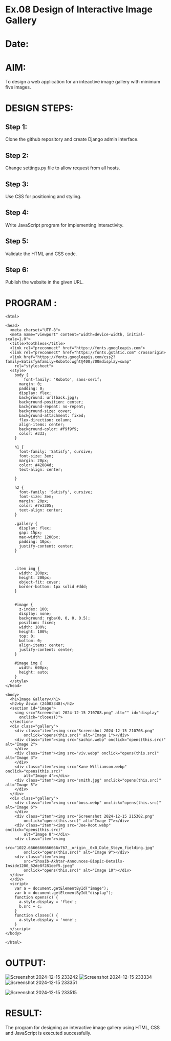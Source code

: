 # Ex.08 Design of Interactive Image Gallery
# Date:
# AIM:
To design a web application for an inteactive image gallery with minimum five images.

# DESIGN STEPS:
## Step 1:
Clone the github repository and create Django admin interface.

## Step 2:
Change settings.py file to allow request from all hosts.

## Step 3:
Use CSS for positioning and styling.

## Step 4:
Write JavaScript program for implementing interactivity.

## Step 5:
Validate the HTML and CSS code.

## Step 6:
Publish the website in the given URL.

# PROGRAM :
```
<html>

<head>
  <meta charset="UTF-8">
  <meta name="viewport" content="width=device-width, initial-scale=1.0">
  <title>Toothless</title>
  <link rel="preconnect" href="https://fonts.googleapis.com">
  <link rel="preconnect" href="https://fonts.gstatic.com" crossorigin>
  <link href="https://fonts.googleapis.com/css2?family=Satisfy&family=Roboto:wght@400;700&display=swap"
    rel="stylesheet">
  <style>
    body {
        font-family: 'Roboto', sans-serif;
      margin: 0;
      padding: 0;
      display: flex;
      background: url(back.jpg);
      background-position: center;
      background-repeat: no-repeat;
      background-size: cover;
      background-attachment: fixed;
      flex-direction: column;
      align-items: center;
      background-color: #f9f9f9;
      color: #333;
    }

    h1 {
      font-family: 'Satisfy', cursive;
      font-size: 3em;
      margin: 20px;
      color: #42084d;
      text-align: center;

    }

    h2 {
      font-family: 'Satisfy', cursive;
      font-size: 3em;
      margin: 20px;
      color: #7e3305;
      text-align: center;
    }

    .gallery {
      display: flex;
      gap: 15px;
      max-width: 1200px;
      padding: 10px;
      justify-content: center;
    }



    .item img {
      width: 200px;
      height: 200px;
      object-fit: cover;
      border-bottom: 1px solid #ddd;
    }

    
    #image {
      z-index: 100;
      display: none;
      background: rgba(0, 0, 0, 0.5);
      position: fixed;
      width: 100%;
      height: 100%;
      top: 0;
      bottom: 0;
      align-items: center;
      justify-content: center;
    }

    #image img {
      width: 600px;
      height: auto;
    }
  </style>
</head>

<body>
  <h1>Image Gallery</h1>
  <h2>by Aswin (24003348)</h2>
  <section id="image">
    <img src="Screenshot 2024-12-15 210708.png" alt="" id="display"
      onclick="closes()">
  </section>
  <div class="gallery">
    <div class="item"><img src="Screenshot 2024-12-15 210708.png"
        onclick="opens(this.src)" alt="Image 1"></div>
    <div class="item"><img src="sachin.webp" onclick="opens(this.src)" alt="Image 2">
    </div>
    <div class="item"><img src="viv.webp" onclick="opens(this.src)" alt="Image 3">
    </div>
    <div class="item"><img src="Kane-Williamson.webp" onclick="opens(this.src)"
        alt="Image 4"></div>
    <div class="item"><img src="smith.jpg" onclick="opens(this.src)" alt="Image 5">
    </div>
  </div>
  <div class="gallery">
    <div class="item"><img src="boss.webp" onclick="opens(this.src)" alt="Image 6">
    </div>
    <div class="item"><img src="Screenshot 2024-12-15 215302.png"
        onclick="opens(this.src)" alt="Image 7"></div>
    <div class="item"><img src="Joe-Root.webp" onclick="opens(this.src)"
        alt="Image 8"></div>
    <div class="item"><img
        src="1022.6666666666666x767__origin__0x0_Dale_Steyn_fielding.jpg"
        onclick="opens(this.src)" alt="Image 9"></div>
    <div class="item"><img
        src="Shoaib-Akhtar-Announces-Biopic-Details-Inside1200_62de8f281eef5.jpeg"
        onclick="opens(this.src)" alt="Image 10"></div>
  </div>
  </div>
  <script>
    var a = document.getElementById("image");
    var b = document.getElementById("display");
    function opens(c) {
      a.style.display = 'flex';
      b.src = c;
    }
    function closes() {
      a.style.display = 'none';
    }
  </script>
</body>

</html>

```
# OUTPUT:
![Screenshot 2024-12-15 233242](https://github.com/user-attachments/assets/2f4bc68a-e370-49c7-9022-74ef895b1b6e)
![Screenshot 2024-12-15 233334](https://github.com/user-attachments/assets/02f57c8f-e0e1-4fe1-93c3-7d1f91cce395)
![Screenshot 2024-12-15 233351](https://github.com/user-attachments/assets/5ae02c6f-3b62-4f9a-9f2b-5a3c00ba0b13)

![Screenshot 2024-12-15 233515](https://github.com/user-attachments/assets/192a40cd-417a-4990-a92f-8d456390666f)



# RESULT:
The program for designing an interactive image gallery using HTML, CSS and JavaScript is executed successfully.
